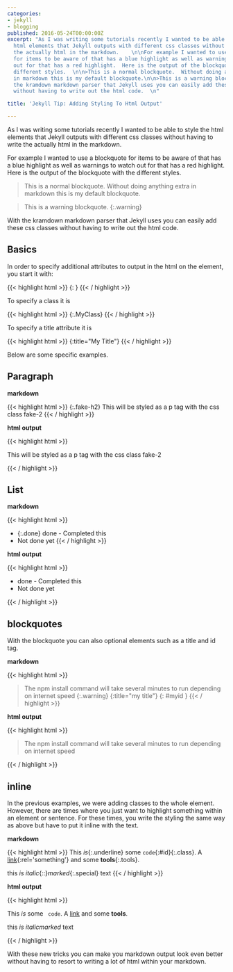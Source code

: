 ```yaml
---
categories:
- jekyll
- blogging
published: 2016-05-24T00:00:00Z
excerpt: "As I was writing some tutorials recently I wanted to be able to style the
  html elements that Jekyll outputs with different css classes without having to write
  the actually html in the markdown.    \n\nFor example I wanted to use a blockquote
  for items to be aware of that has a blue highlight as well as warnings to watch
  out for that has a red highlight.  Here is the output of the blockquote with the
  different styles.  \n\n>This is a normal blockquote.  Without doing anything extra
  in markdown this is my default blockquote.\n\n>This is a warning blockquote.\n{:.warning}\n\nWith
  the kramdown markdown parser that Jekyll uses you can easily add these css classes
  without having to write out the html code.  \n"

title: 'Jekyll Tip: Adding Styling To Html Output'

---
```


As I was writing some tutorials recently I wanted to be able to style the html elements that Jekyll outputs with different css classes without having to write the actually html in the markdown.    

For example I wanted to use a blockquote for items to be aware of that has a blue highlight as well as warnings to watch out for that has a red highlight.  Here is the output of the blockquote with the different styles.  

>This is a normal blockquote.  Without doing anything extra in markdown this is my default blockquote.

>This is a warning blockquote.
{:.warning}

With the kramdown markdown parser that Jekyll uses you can easily add these css classes without having to write out the html code.  

## Basics

In order to specify additional attributes to output in the html on the element, you start it with:  

{{< highlight html >}}
{: }
{{< / highlight >}}
    
To specify a class it is 

{{< highlight html >}}
{:.MyClass}
{{< / highlight >}}
     
To specify a title attribute it is 

{{< highlight html >}}
{:title="My Title"}
{{< / highlight >}}
    
Below are some specific examples.
            
## Paragraph

**markdown**

{{< highlight html >}}
{:.fake-h2}
This will be styled as a p tag with the css class fake-2
{{< / highlight >}}

**html output** 

{{< highlight html >}}
<p class="fake-h2">This will be styled as a p tag with the css class fake-2</p>
{{< / highlight >}}

## List

**markdown**

{{< highlight html >}}
* {:.done} done - Completed this
* Not done yet
{{< / highlight >}}

**html output**

{{< highlight html >}}
<ul>
    <li class="done">done - Completed this</li>
    <li>Not done yet</li>
</ul>
{{< / highlight >}}

## blockquotes

With the blockquote you can also optional elements such as a title and id tag. 

**markdown**

{{< highlight html >}}
> The npm install command will take several minutes to run depending on internet speed
{:.warning}
{:title="my title"}
{: #myid }
{{< / highlight >}}

**html output**

{{< highlight html >}}
<blockquote class="warning" id="myid" title="my title">
    The npm install command will take several minutes to run depending on internet speed
</blockquote>
{{< / highlight >}}

## inline

In the previous examples, we were adding classes to the whole element.  However, there are times where you just want to highlight something within an element or sentence.  For these times, you write the styling the same way as above but have to put it inline with the text.    

**markdown**

{{< highlight html >}}
This *is*{:.underline} some `code`{:#id}{:.class}.
A [link](google.com){:rel='something'} and some **tools**{:.tools}.

this *is italic*{::}*marked*{:.special} text
{{< / highlight >}}

**html output**

{{< highlight html >}}
<p>This <em class="underline">is</em> some <code id="id" class="class highlighter-rouge"> code</code>.
A <a href="google.com" rel="something">link</a> and some <strong class="tools">tools</strong>.</p>

<p>this <em>is italic</em><em class="special">marked</em> text</p>
{{< / highlight >}}

With these new tricks you can make you markdown output look even better without having to resort to writing a lot of html within your markdown.  
